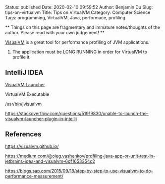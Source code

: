 Status: published
Date: 2020-02-10 09:59:52
Author: Benjamin Du
Slug: tips-on-virtualvm
Title: Tips on VirtualVM
Category: Computer Science
Tags: programming, VirtualVM, Java, performace, profiling

**
Things on this page are fragmentary and immature notes/thoughts of the author.
Please read with your own judgement!
**

[VisualVM](https://visualvm.github.io/) is a great tool for performance profiling of JVM applications.

1. The application must be LONG RUNNING in order for VirtualVM to profile it.

## IntelliJ IDEA

[VisualVM Launcher](https://plugins.jetbrains.com/plugin/7115-visualvm-launcher)

VirtualVM Executable

/usr/bin/jvisualvm

https://stackoverflow.com/questions/51919830/unable-to-launch-the-visualvm-launcher-plugin-in-intellij

## References

https://visualvm.github.io/

https://medium.com/@oleg.vashenkov/profiling-java-app-or-unit-test-in-jetbrains-idea-and-visualvm-6df1653354c2

https://blogs.sap.com/2015/09/18/step-by-step-to-use-visualvm-to-do-performance-measurement/
